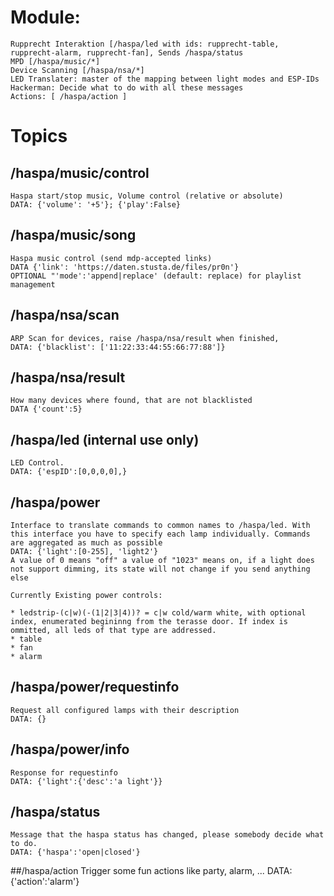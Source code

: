 # Module:
    Rupprecht Interaktion [/haspa/led with ids: rupprecht-table, rupprecht-alarm, rupprecht-fan], Sends /haspa/status
    MPD [/haspa/music/*]
    Device Scanning [/haspa/nsa/*]
    LED Translater: master of the mapping between light modes and ESP-IDs
    Hackerman: Decide what to do with all these messages
    Actions: [ /haspa/action ]

# Topics

## /haspa/music/control
    Haspa start/stop music, Volume control (relative or absolute)
    DATA: {'volume': '+5'}; {'play':False}


## /haspa/music/song
    Haspa music control (send mdp-accepted links)
    DATA {'link': 'https://daten.stusta.de/files/pr0n'}
    OPTIONAL "'mode':'append|replace' (default: replace) for playlist management


## /haspa/nsa/scan
    ARP Scan for devices, raise /haspa/nsa/result when finished, 
    DATA: {'blacklist': ['11:22:33:44:55:66:77:88']}


## /haspa/nsa/result
    How many devices where found, that are not blacklisted
    DATA {'count':5}


## /haspa/led (internal use only)
    LED Control.
    DATA: {'espID':[0,0,0,0],}


## /haspa/power
    Interface to translate commands to common names to /haspa/led. With this interface you have to specify each lamp individually. Commands are aggregated as much as possible
    DATA: {'light':[0-255], 'light2'}
    A value of 0 means "off" a value of "1023" means on, if a light does not support dimming, its state will not change if you send anything else

    Currently Existing power controls:

    * ledstrip-(c|w)(-(1|2|3|4))? = c|w cold/warm white, with optional index, enumerated begininng from the terasse door. If index is ommitted, all leds of that type are addressed.
    * table
    * fan
    * alarm

## /haspa/power/requestinfo
    Request all configured lamps with their description
    DATA: {}


## /haspa/power/info
    Response for requestinfo
    DATA: {'light':{'desc':'a light'}}


## /haspa/status
    Message that the haspa status has changed, please somebody decide what to do.
    DATA: {'haspa':'open|closed'}


##/haspa/action
    Trigger some fun actions like party, alarm, ...
    DATA: {'action':'alarm'}
